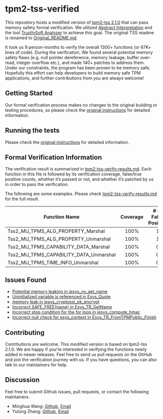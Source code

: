 # tpm2-tss-verified

This repository hosts a modified version of [tpm2-tss
2.1.0](https://github.com/tpm2-software/tpm2-tss/tree/35c121f6814beef3dbc369e60a2ca189eb381911) 
that can pass memory safety formal verification.  We utilized [Abstract
Interpretation](https://en.wikipedia.org/wiki/Abstract_interpretation) and the
tool [TrustInSoft Analyzer](https://trust-in-soft.com) to achieve this goal. 
The original TSS readme is renamed to [Original_README.md](Original_README.md).


It took us 9 person-months to verify the overall 1300+ funcitons (or 67K+ lines
of code). During the verification, We found several potential memory safety
flaws (e.g. null pointer dereference, memory leakage, buffer over-read, integer
overflow etc.), and made 140+ patches to address them. Under our constraints,
the program has been proven to be memory safe. Hopefully this effort can help
developers to build memory safe TPM applications, and further contributions
from you are always welcome!

## Getting Started

Our formal verification process makes no changes to the original building or
testing procedures, so please check the [original
instructions](https://github.com/tpm2-software/tpm2-tss/blob/2.1.0/INSTALL.md)
for detailed information.

## Running the tests

Please check the [original instructions](https://github.com/tpm2-software/tpm2-tss/tree/2.1.0#testing) for detailed information.


## Formal Verification Information

The verification result is summarized in
[tpm2-tss-verify-results.md](tpm2-tss-verify-results.md). Each function in this
file is followed by its verification coverage, false/true positive counts,
whether it’s passed or not, and whether it’s patched by us in order to pass the
verification. 

The following are some examples. Please check
[tpm2-tss-verify-results.md](tpm2-tss-verify-results.md) for the full result. 

|Function Name|Coverage	|# of False Positive|# of True Positive|Patched or Not|
|---|:---:|:---:|:---:|:---:|
|Tss2\_MU\_TPMS\_ALG\_PROPERTY\_Marshal | 100% | 1 | 0 | No |
|Tss2\_MU\_TPMS\_ALG\_PROPERTY\_Unmarshal	| 100% | 1 | 0 | No |
|Tss2\_MU\_TPMS\_CAPABILITY\_DATA\_Marshal | 100% | 0 | 0 | No |
|Tss2\_MU\_TPMS\_CAPABILITY\_DATA\_Unmarshal | 100% | 0 | 0 | No |
|Tss2\_MU\_TPMS\_TIME\_INFO\_Unmarshal | 100% | 0 | 0 |  No |

## Issues Found

* [Potential memory leaking in iesys_nv_get_name](https://github.com/tpm2-software/tpm2-tss/issues/1361)
* [Uninitialized variable is referenced in Esys_Quote](https://github.com/tpm2-software/tpm2-tss/issues/1362)
* [memory leak in iesys_cryptossl_pk_encrypt](https://github.com/tpm2-software/tpm2-tss/issues/1380)
* [Incorrect SAFE_FREE(name) in Esys_TR_GetName](https://github.com/tpm2-software/tpm2-tss/issues/1432)
* [Incorrect stop condition for the for loop in iesys_compute_hmac](https://github.com/tpm2-software/tpm2-tss/issues/1440)
* [Incorrect null check for esys_context in Esys_TR_FromTPMPublic_Finish](https://github.com/tpm2-software/tpm2-tss/issues/1458)

## Contributing
Contrbutions are welcome. This modified version is based on tpm2-tss 2.1.0. We are happy if you're interested in verifying the functions newly added in newer releases. Feel free to send us pull requests on the GitHub and join the verification journey with us. If you have questions, you can also talk to our maintainers for help.

## Discussion

Feel free to submit Github issues, pull requests, or contact the following maintainers.

- Minghua Wang: [Github](https://github.com/MinghuaWang), [Email](mailto:wangminghua01@baidu.com)
- Yulong Zhang: [Github](https://github.com/yulongzhang), [Email](mailto:ylzhang@baidu.com)
